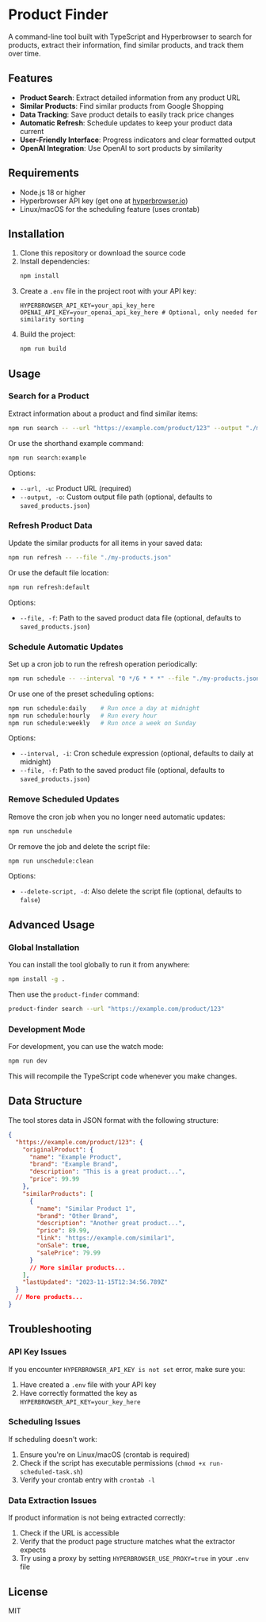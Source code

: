 # Product Finder

A command-line tool built with TypeScript and Hyperbrowser to search for products, extract their information, find similar products, and track them over time.

## Features

- **Product Search**: Extract detailed information from any product URL
- **Similar Products**: Find similar products from Google Shopping 
- **Data Tracking**: Save product details to easily track price changes
- **Automatic Refresh**: Schedule updates to keep your product data current
- **User-Friendly Interface**: Progress indicators and clear formatted output
- **OpenAI Integration**: Use OpenAI to sort products by similarity

## Requirements

- Node.js 18 or higher
- Hyperbrowser API key (get one at [hyperbrowser.io](https://hyperbrowser.io))
- Linux/macOS for the scheduling feature (uses crontab)

## Installation

1. Clone this repository or download the source code
2. Install dependencies:
   ```bash
   npm install
   ```
3. Create a `.env` file in the project root with your API key:
   ```
   HYPERBROWSER_API_KEY=your_api_key_here
   OPENAI_API_KEY=your_openai_api_key_here # Optional, only needed for similarity sorting
   ```
4. Build the project:
   ```bash
   npm run build
   ```

## Usage

### Search for a Product

Extract information about a product and find similar items:

```bash
npm run search -- --url "https://example.com/product/123" --output "./my-products.json"
```

Or use the shorthand example command:

```bash
npm run search:example
```

Options:
- `--url, -u`: Product URL (required)
- `--output, -o`: Custom output file path (optional, defaults to `saved_products.json`)

### Refresh Product Data

Update the similar products for all items in your saved data:

```bash
npm run refresh -- --file "./my-products.json"
```

Or use the default file location:
```bash
npm run refresh:default
```

Options:
- `--file, -f`: Path to the saved product data file (optional, defaults to `saved_products.json`)

### Schedule Automatic Updates

Set up a cron job to run the refresh operation periodically:

```bash
npm run schedule -- --interval "0 */6 * * *" --file "./my-products.json"
```

Or use one of the preset scheduling options:
```bash
npm run schedule:daily    # Run once a day at midnight
npm run schedule:hourly   # Run every hour
npm run schedule:weekly   # Run once a week on Sunday
```

Options:
- `--interval, -i`: Cron schedule expression (optional, defaults to daily at midnight)
- `--file, -f`: Path to the saved product file (optional, defaults to `saved_products.json`)

### Remove Scheduled Updates

Remove the cron job when you no longer need automatic updates:

```bash
npm run unschedule
```

Or remove the job and delete the script file:
```bash
npm run unschedule:clean
```

Options:
- `--delete-script, -d`: Also delete the script file (optional, defaults to `false`)

## Advanced Usage

### Global Installation

You can install the tool globally to run it from anywhere:

```bash
npm install -g .
```

Then use the `product-finder` command:
```bash
product-finder search --url "https://example.com/product/123"
```

### Development Mode

For development, you can use the watch mode:

```bash
npm run dev
```

This will recompile the TypeScript code whenever you make changes.

## Data Structure

The tool stores data in JSON format with the following structure:

```json
{
  "https://example.com/product/123": {
    "originalProduct": {
      "name": "Example Product",
      "brand": "Example Brand",
      "description": "This is a great product...",
      "price": 99.99
    },
    "similarProducts": [
      {
        "name": "Similar Product 1",
        "brand": "Other Brand",
        "description": "Another great product...",
        "price": 89.99,
        "link": "https://example.com/similar1",
        "onSale": true,
        "salePrice": 79.99
      }
      // More similar products...
    ],
    "lastUpdated": "2023-11-15T12:34:56.789Z"
  }
  // More products...
}
```

## Troubleshooting

### API Key Issues
If you encounter `HYPERBROWSER_API_KEY is not set` error, make sure you:
1. Have created a `.env` file with your API key
2. Have correctly formatted the key as `HYPERBROWSER_API_KEY=your_key_here`

### Scheduling Issues
If scheduling doesn't work:
1. Ensure you're on Linux/macOS (crontab is required)
2. Check if the script has executable permissions (`chmod +x run-scheduled-task.sh`)
3. Verify your crontab entry with `crontab -l`

### Data Extraction Issues
If product information is not being extracted correctly:
1. Check if the URL is accessible
2. Verify that the product page structure matches what the extractor expects
3. Try using a proxy by setting `HYPERBROWSER_USE_PROXY=true` in your `.env` file

## License

MIT